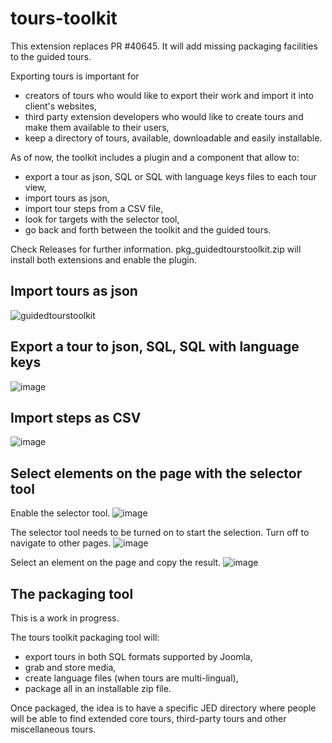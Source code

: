 # tours-toolkit

This extension replaces PR #40645.
It will add missing packaging facilities to the guided tours.

Exporting tours is important for
- creators of tours who would like to export their work and import it into client's websites,
- third party extension developers who would like to create tours and make them available to their users,
- keep a directory of tours, available, downloadable and easily installable.

As of now, the toolkit includes a plugin and a component that allow to:
- export a tour as json, SQL or SQL with language keys files to each tour view,
- import tours as json,
- import tour steps from a CSV file,
- look for targets with the selector tool,
- go back and forth between the toolkit and the guided tours.

Check Releases for further information.
pkg_guidedtourstoolkit.zip will install both extensions and enable the plugin.

## Import tours as json
![guidedtourstoolkit](https://github.com/joomla-extensions/tours-toolkit/assets/5964177/ed78f41c-9f31-4247-b82b-c0b4378ec5b8)

## Export a tour to json, SQL, SQL with language keys
![image](https://github.com/user-attachments/assets/25632adc-1138-44ac-9c5b-b8f6603ca3f3)

## Import steps as CSV
![image](https://github.com/user-attachments/assets/a8f7774f-3ef0-4ed9-99ca-4422a35a99e4)

## Select elements on the page with the selector tool

Enable the selector tool.
![image](https://github.com/user-attachments/assets/22314f2a-caa5-49d9-b2e1-35fb26a3bb14)

The selector tool needs to be turned on to start the selection. Turn off to navigate to other pages.
![image](https://github.com/user-attachments/assets/7738acca-64ab-42d4-9d24-5ee2af2414c2)

Select an element on the page and copy the result.
![image](https://github.com/user-attachments/assets/72611625-d0db-4394-ae8c-1dd8ad30bef1)

## The packaging tool

This is a work in progress.

The tours toolkit packaging tool will:
- export tours in both SQL formats supported by Joomla,
- grab and store media,
- create language files (when tours are multi-lingual),
- package all in an installable zip file.

Once packaged, the idea is to have a specific JED directory where people will be able to find extended core tours, third-party tours and other miscellaneous tours.
